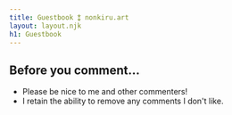 ```yaml
---
title: Guestbook ⁑ nonkiru.art
layout: layout.njk
h1: Guestbook
---
```


## Before you comment...
- Please be nice to me and other commenters!
- I retain the ability to remove any comments I don't like.

<div id="c_widget"></div>
<script src="../assets/js/comment-widget.js"></script>